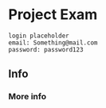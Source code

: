 # Project Exam

```
login placeholder
email: Something@mail.com
password: password123
```

## Info

### More info
